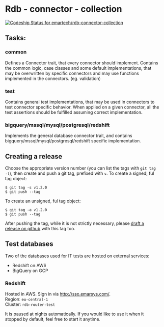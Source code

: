 # Rdb - connector - collection

[ ![Codeship Status for emartech/rdb-connector-collection](https://app.codeship.com/projects/bda87020-b021-0136-2e3a-02cacefff18b/status?branch=master)](https://app.codeship.com/projects/310361)

## Tasks:

### common

Defines a Connector trait, that every connector should implement. Contains the common logic, case classes and some default implementations, that may be overwritten by specific connectors and may use functions implemented in the connectors. (eg. validation)

### test

Contains general test implementations, that may be used in connectors to test connector specific behavior. When applied on a given connector, all the test assertions should be fulfilled assuming correct implementation.

### bigquery/mssql/mysql/postgresql/redshift

Implements the general database connector trait, and contains bigquery/mssql/mysql/postgresql/redshift
 specific implementation.
 
## Creating a release

Choose the appropriate version number (you can list the tags with `git tag -l`), then create and push a git tag, prefixed with `v`.
To create a signed, ful tag object:
```
$ git tag -s v1.2.0
$ git push --tag
```
To create an unsigned, ful tag object:
```
$ git tag -a v1.2.0
$ git push --tag
```
After pushing the tag, while it is not strictly necessary, please [draft a release on github] with this tag too.

[sbt-dynver]: https://github.com/dwijnand/sbt-dynver
[semver]: https://semver.org
[draft a release on github]: https://github.com/emartech/db-router-client/releases/new

## Test databases

Two of the databases used for IT tests are hosted on external services:  
- Redshift on AWS  
- BigQuery on GCP  

### Redshift

Hosted in AWS. Sign in via http://sso.emarsys.com/.  
Region: `eu-central-1`  
Cluster: `rdb-router-test`

It is paused at nights automatically. If you would like to use it when it stopped by default, feel free to start it anytime.
